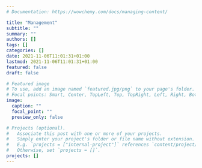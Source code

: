 ```yaml
---
# Documentation: https://wowchemy.com/docs/managing-content/

title: "Management"
subtitle: ""
summary: ""
authors: []
tags: []
categories: []
date: 2021-11-06T11:01:31+01:00
lastmod: 2021-11-06T11:01:31+01:00
featured: false
draft: false

# Featured image
# To use, add an image named `featured.jpg/png` to your page's folder.
# Focal points: Smart, Center, TopLeft, Top, TopRight, Left, Right, BottomLeft, Bottom, BottomRight.
image:
  caption: ""
  focal_point: ""
  preview_only: false

# Projects (optional).
#   Associate this post with one or more of your projects.
#   Simply enter your project's folder or file name without extension.
#   E.g. `projects = ["internal-project"]` references `content/project/deep-learning/index.md`.
#   Otherwise, set `projects = []`.
projects: []
---
```

